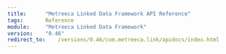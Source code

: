 ```yaml
---
title:		"Metreeca Linked Data Framework API Reference"
tags:       Reference
module:     "Metreeca Linked Data Framework"
version:    "0.46"
redirect_to:    /versions/0.46/com.metreeca.link/apidocs/index.html
---
```





